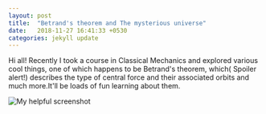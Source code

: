 ```yaml
---
layout: post
title:  "Betrand's theorem and The mysterious universe"
date:   2018-11-27 16:41:33 +0530
categories: jekyll update
---
```


Hi all!
Recently I took a course in Classical Mechanics and explored various cool things, one of which happens to be Betrand's theorem, which( Spoiler alert!) describes the type of central force and their associated orbits and much more.It'll be loads of fun learning about them.

![My helpful screenshot](/assets/images/screenshot.jpeg)
